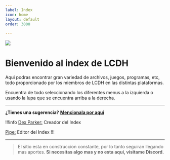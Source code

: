 ```yaml
---
label: Index
icon: home
layout: default
order: 3000
 
---
```


 ![](https://i.postimg.cc/x1NF5Y7F/banner-lcdh.png)

# Bienvenido al index de LCDH

Aqui podras encontrar gran variedad de archivos, juegos, programas, etc, todo proporcionado por los miembros de LCDH en las distintas plataformas.

Encuentra de todo seleccionando los diferentes menus a la izquierda o usando la lupa que se encuentra arriba a la derecha.


---

**¿Tienes una sugerencia?** **[Mencionala por aqui](https://discord.gg/RaJEJPQYPb)**

!!!info 
[Dex Parker:](https://rentry.co/links-noir-room) Creador del Index

[Pipe:](https://rentry.co/8xrygz) Editor del Index
!!!

---

> El sitio esta en construccion constante, por lo tanto seguiran llegando mas aportes.
> **Si necesitas algo mas y no esta aqui, visitame Discord.**